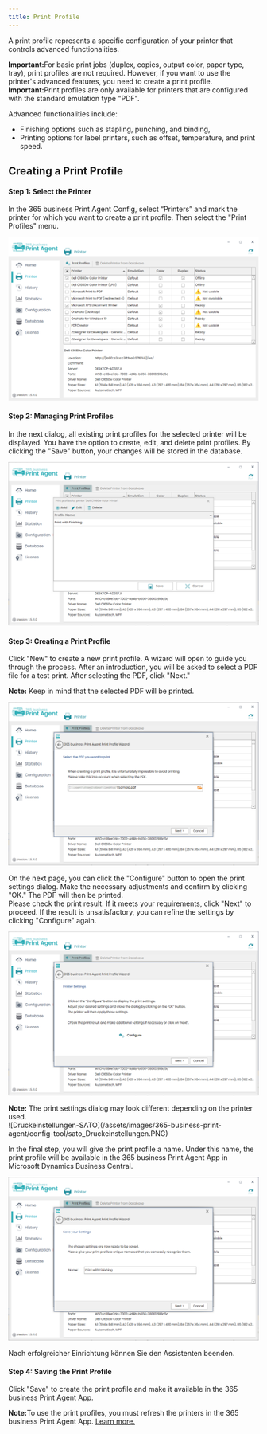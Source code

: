 ```yaml
---
title: Print Profile
---
```

A print profile represents a specific configuration of your printer that controls advanced functionalities.

<div class="alert alert-notice">
    <i class="fa-light fa-hand-point-up fa-lg" style="--fa-secondary-color: #FF0000; --fa-primary-color: #111111; --fa-secondary-opacity: 0.7"></i> <strong>Important:</strong>For basic print jobs (duplex, copies, output color, paper type, tray), print profiles are not required. However, if you want to use the printer's advanced features, you need to create a print profile.
</div>

<div class="alert alert-notice">
    <i class="fa-light fa-hand-point-up fa-lg" style="--fa-secondary-color: #FF0000; --fa-primary-color: #111111; --fa-secondary-opacity: 0.7"></i> <strong>Important:</strong>Print profiles are only available for printers that are configured with the standard emulation type "PDF".
</div>

Advanced functionalities include:

* Finishing options such as stapling, punching, and binding,
* Printing options for label printers, such as offset, temperature, and print speed.

## Creating a Print Profile

#### Step 1: Select the Printer

In the 365 business Print Agent Config, select “Printers” and mark the printer for which you want to create a print profile. Then select the "Print Profiles" menu.

![Druckerverwaltung](/assets/images/365-business-print-agent/config-tool/Printer_en.PNG) 

#### Step 2: Managing Print Profiles

In the next dialog, all existing print profiles for the selected printer will be displayed. You have the option to create, edit, and delete print profiles. By clicking the "Save" button, your changes will be stored in the database.

![Druckprofilverwaltung](/assets/images/365-business-print-agent/config-tool/PrintProfileOverview_en.PNG) 

#### Step 3: Creating a Print Profile

Click "New" to create a new print profile. A wizard will open to guide you through the process. 
After an introduction, you will be asked to select a PDF file for a test print. After selecting the PDF, click "Next."

<div class="alert alert-info">
    <i class="fa-duotone fa-thin fa-lightbulb fa-lg" style="--fa-secondary-color: #00b7c3; --fa-primary-color: #111111;"></i> <strong>Note:</strong> Keep in mind that the selected PDF will be printed.
</div>

![Wizard-1](/assets/images/365-business-print-agent/config-tool/PrintProfileWizard2_en.PNG)

On the next page, you can click the "Configure" button to open the print settings dialog. 
Make the necessary adjustments and confirm by clicking "OK." The PDF will then be printed.<br/>
Please check the print result. If it meets your requirements, click "Next" to proceed. 
If the result is unsatisfactory, you can refine the settings by clicking "Configure" again.

![Wizard-2](/assets/images/365-business-print-agent/config-tool/PrintProfileWizard3_en.PNG) 

<div class="alert alert-info">
    <i class="fa-duotone fa-thin fa-lightbulb fa-lg" style="--fa-secondary-color: #00b7c3; --fa-primary-color: #111111;"></i> <strong>Note:</strong> The print settings dialog may look different depending on the printer used.
</div>
![Druckeinstellungen-SATO](/assets/images/365-business-print-agent/config-tool/sato_Druckeinstellungen.PNG) 

In the final step, you will give the print profile a name. Under this name, the print profile will be available in the 365 business Print Agent App in Microsoft Dynamics Business Central.

![Wizard-3](/assets/images/365-business-print-agent/config-tool/PrintProfileWizard4_en.PNG) 

Nach erfolgreicher Einrichtung können Sie den Assistenten beenden.

#### Step 4: Saving the Print Profile

Click "Save" to create the print profile and make it available in the 365 business Print Agent App.

<div class="alert alert-info">
    <i class="fa-duotone fa-thin fa-lightbulb fa-lg" style="--fa-secondary-color: #00b7c3; --fa-primary-color: #111111;"></i> <strong>Note:</strong>To use the print profiles, you must refresh the printers in the 365 business Print Agent App. <a href="printer-configuration.md">Learn more.</a>
</div><br/>
